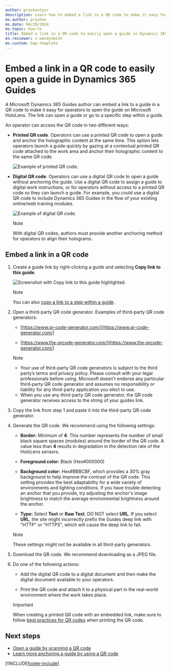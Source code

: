 ```yaml
---
author: prashantyvr
description: Learn how to embed a link in a QR code to make it easy for an operator to open a guide in Dynamics 365 Guides.
ms.author: prashan
ms.date: 04/29/2024
ms.topic: how-to
title: Embed a link in a QR code to easily open a guide in Dynamics 365 Guides
ms.reviewer: v-wendysmith
ms.custom: bap-template
---
```


# Embed a link in a QR code to easily open a guide in Dynamics 365 Guides

A Microsoft Dynamics 365 Guides author can embed a link to a guide in a QR code to make it easy for operators to open the guide on Microsoft HoloLens. The link can open a guide or go to a specific step within a guide.

An operator can access the QR code in two different ways:

- **Printed QR code**. Operators can use a printed QR code to open a guide and anchor the holographic content at the same time. This option lets operators launch a guide quickly by gazing at a contextual printed QR code attached to the work area and anchor their holographic content to the same QR code.

    ![Example of printed QR code.](media/embed-qr-code-printed.PNG "Example of printed QR code")

- **Digital QR code**. Operators can use a digital QR code to open a guide without anchoring the guide. Use a digital QR code to assign a guide to digital work instructions, or for operators without access to a printed QR code so they can launch a guide. For example, you could use a digital QR code to include Dynamics 365 Guides in the flow of your existing online/web training modules.

    ![Example of digital QR code.](media/embed-qr-code-digital.PNG "Example of digital QR code")

  > [!NOTE]
  > With digital QR codes, authors must provide another anchoring method for operators to align their holograms.

## Embed a link in a QR code

1. Create a guide link by right-clicking a guide and selecting **Copy link to this guide**.

    ![Screenshot with Copy link to this guide highlighted.](media/copy-guide-link.PNG "Screenshot with Copy link to this guide highlighted")

    > [!NOTE]
    > You can also [copy a link to a step within a guide](pc-app-copy-link-guide-step.md).

1. Open a third-party QR code generator. Examples of third-party QR code generators:

    - [https://www.qr-code-generator.com/](https://www.qr-code-generator.com/)

    - [https://www.the-qrcode-generator.com/](https://www.the-qrcode-generator.com/)

   > [!NOTE]
   > - Your use of third-party QR code generators is subject to the third party’s terms and privacy policy. Please consult with your legal professionals before using. Microsoft doesn't endorse any particular third-party QR code generator and assumes no responsibility or liability for any third-party application you elect to use.
   > - When you use any third-party QR code generator, the QR code generator receives access to the string of your guides link.

1. Copy the link from step 1 and paste it into the third-party QR code generator.

1. Generate the QR code. We recommend using the following settings:

    - **Border:** Minimum of **4**. This number represents the number of small black square spaces (modules) around the border of the QR code. A value less than **4** results in degradation in the detection rate of the HoloLens sensors.

    - **Foreground color:** Black (Hex#000000)

    - **Background color:** Hex#BBBCBF, which provides a 30% gray background to help improve the contrast of the QR code. This setting provides the best adaptability for a wide variety of environments and lighting conditions. If you have trouble detecting an anchor that you provide, try adjusting the anchor's image brightness to match the average environmental brightness around the anchor.

    - **Type:** Select **Text** or **Raw Text**. DO NOT select **URL**. If you select **URL**, the site might incorrectly prefix the Guides deep link with "HTTP" or "HTTPS", which will cause the deep link to fail.

    > [!NOTE]
    > These settings might not be available in all third-party generators.

1. Download the QR code. We recommend downloading as a JPEG file.

1. Do one of the following actions:

    - Add the digital QR code to a digital document and then make the digital document available to your operators.

    - Print the QR code and attach it to a physical part in the real-world environment where the work takes place.

   > [!IMPORTANT]
   > When creating a printed QR code with an embedded link, make sure to follow [best practices for QR codes](pc-app-anchor-qr-best-practices.md) when printing the QR code.

## Next steps

- [Open a guide by scanning a QR code](operator-open-guide-qr-code.md)
- [Learn more anchoring a guide by using a QR code](pc-app-anchor-qr-code.md)


[!INCLUDE[footer-include](../includes/footer-banner.md)]
